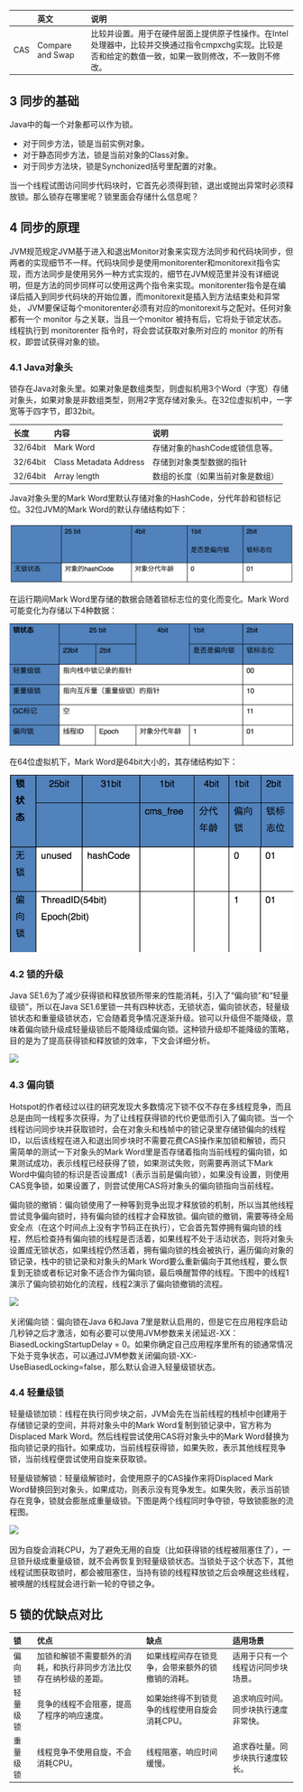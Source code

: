 |  | 英文 | 说明 |
| :--- | :--- | :--- |
| CAS | Compare and Swap | 比较并设置。用于在硬件层面上提供原子性操作。在Intel处理器中，比较并交换通过指令cmpxchg实现。比较是否和给定的数值一致，如果一致则修改，不一致则不修改。 |

## 3 同步的基础

Java中的每一个对象都可以作为锁。

* 对于同步方法，锁是当前实例对象。
* 对于静态同步方法，锁是当前对象的Class对象。
* 对于同步方法块，锁是Synchonized括号里配置的对象。

当一个线程试图访问同步代码块时，它首先必须得到锁，退出或抛出异常时必须释放锁。那么锁存在哪里呢？锁里面会存储什么信息呢？

## 4 同步的原理

JVM规范规定JVM基于进入和退出Monitor对象来实现方法同步和代码块同步，但两者的实现细节不一样。代码块同步是使用monitorenter和monitorexit指令实现，而方法同步是使用另外一种方式实现的，细节在JVM规范里并没有详细说明，但是方法的同步同样可以使用这两个指令来实现。monitorenter指令是在编译后插入到同步代码块的开始位置，而monitorexit是插入到方法结束处和异常处， JVM要保证每个monitorenter必须有对应的monitorexit与之配对。任何对象都有一个 monitor 与之关联，当且一个monitor 被持有后，它将处于锁定状态。线程执行到 monitorenter 指令时，将会尝试获取对象所对应的 monitor 的所有权，即尝试获得对象的锁。

### 4.1 Java对象头

锁存在Java对象头里。如果对象是数组类型，则虚拟机用3个Word（字宽）存储对象头，如果对象是非数组类型，则用2字宽存储对象头。在32位虚拟机中，一字宽等于四字节，即32bit。



| 长度 | 内容 | 说明 |
| :--- | :--- | :--- |
| 32/64bit | Mark Word | 存储对象的hashCode或锁信息等。 |
| 32/64bit | Class Metadata Address | 存储到对象类型数据的指针 |
| 32/64bit | Array length | 数组的长度（如果当前对象是数组） |



Java对象头里的Mark Word里默认存储对象的HashCode，分代年龄和锁标记位。32位JVM的Mark Word的默认存储结构如下：

![](/assets/import2.png)

在运行期间Mark Word里存储的数据会随着锁标志位的变化而变化。Mark Word可能变化为存储以下4种数据：

![](/assets/import3.png)

在64位虚拟机下，Mark Word是64bit大小的，其存储结构如下： 

![](/assets/import4.png)



### 4.2 锁的升级

Java SE1.6为了减少获得锁和释放锁所带来的性能消耗，引入了“偏向锁”和“轻量级锁”，所以在Java SE1.6里锁一共有四种状态，无锁状态，偏向锁状态，轻量级锁状态和重量级锁状态，它会随着竞争情况逐渐升级。锁可以升级但不能降级，意味着偏向锁升级成轻量级锁后不能降级成偏向锁。这种锁升级却不能降级的策略，目的是为了提高获得锁和释放锁的效率，下文会详细分析。

![](https://res.infoq.com/articles/java-se-16-synchronized/zh/resources/image1.png)

### 4.3 偏向锁

Hotspot的作者经过以往的研究发现大多数情况下锁不仅不存在多线程竞争，而且总是由同一线程多次获得，为了让线程获得锁的代价更低而引入了偏向锁。当一个线程访问同步块并获取锁时，会在对象头和栈帧中的锁记录里存储锁偏向的线程ID，以后该线程在进入和退出同步块时不需要花费CAS操作来加锁和解锁，而只需简单的测试一下对象头的Mark Word里是否存储着指向当前线程的偏向锁，如果测试成功，表示线程已经获得了锁，如果测试失败，则需要再测试下Mark Word中偏向锁的标识是否设置成1（表示当前是偏向锁），如果没有设置，则使用CAS竞争锁，如果设置了，则尝试使用CAS将对象头的偏向锁指向当前线程。

偏向锁的撤销：偏向锁使用了一种等到竞争出现才释放锁的机制，所以当其他线程尝试竞争偏向锁时，持有偏向锁的线程才会释放锁。偏向锁的撤销，需要等待全局安全点（在这个时间点上没有字节码正在执行），它会首先暂停拥有偏向锁的线程，然后检查持有偏向锁的线程是否活着，如果线程不处于活动状态，则将对象头设置成无锁状态，如果线程仍然活着，拥有偏向锁的栈会被执行，遍历偏向对象的锁记录，栈中的锁记录和对象头的Mark Word要么重新偏向于其他线程，要么恢复到无锁或者标记对象不适合作为偏向锁，最后唤醒暂停的线程。下图中的线程1演示了偏向锁初始化的流程，线程2演示了偏向锁撤销的流程。

![](https://res.infoq.com/articles/java-se-16-synchronized/zh/resources/image2.png)

关闭偏向锁：偏向锁在Java 6和Java 7里是默认启用的，但是它在应用程序启动几秒钟之后才激活，如有必要可以使用JVM参数来关闭延迟-XX：BiasedLockingStartupDelay = 0。如果你确定自己应用程序里所有的锁通常情况下处于竞争状态，可以通过JVM参数关闭偏向锁-XX:-UseBiasedLocking=false，那么默认会进入轻量级锁状态。

### 4.4 轻量级锁

轻量级锁加锁：线程在执行同步块之前，JVM会先在当前线程的栈桢中创建用于存储锁记录的空间，并将对象头中的Mark Word复制到锁记录中，官方称为Displaced Mark Word。然后线程尝试使用CAS将对象头中的Mark Word替换为指向锁记录的指针。如果成功，当前线程获得锁，如果失败，表示其他线程竞争锁，当前线程便尝试使用自旋来获取锁。

轻量级锁解锁：轻量级解锁时，会使用原子的CAS操作来将Displaced Mark Word替换回到对象头，如果成功，则表示没有竞争发生。如果失败，表示当前锁存在竞争，锁就会膨胀成重量级锁。下图是两个线程同时争夺锁，导致锁膨胀的流程图。

![](https://res.infoq.com/articles/java-se-16-synchronized/zh/resources/image3.png)

因为自旋会消耗CPU，为了避免无用的自旋（比如获得锁的线程被阻塞住了），一旦锁升级成重量级锁，就不会再恢复到轻量级锁状态。当锁处于这个状态下，其他线程试图获取锁时，都会被阻塞住，当持有锁的线程释放锁之后会唤醒这些线程，被唤醒的线程就会进行新一轮的夺锁之争。

## 5 锁的优缺点对比



| 锁 | 优点 | 缺点 | 适用场景 |
| :--- | :--- | :--- | :--- |
| 偏向锁 | 加锁和解锁不需要额外的消耗，和执行非同步方法比仅存在纳秒级的差距。 | 如果线程间存在锁竞争，会带来额外的锁撤销的消耗。 | 适用于只有一个线程访问同步块场景。 |
| 轻量级锁 | 竞争的线程不会阻塞，提高了程序的响应速度。 | 如果始终得不到锁竞争的线程使用自旋会消耗CPU。 | 追求响应时间。同步块执行速度非常快。 |
| 重量级锁 | 线程竞争不使用自旋，不会消耗CPU。 | 线程阻塞，响应时间缓慢。 | 追求吞吐量。同步块执行速度较长。 |







